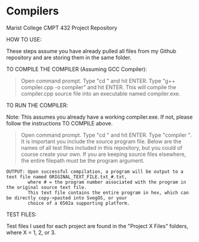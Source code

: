 # Compilers
Marist College CMPT 432 Project Repository

HOW TO USE:

These steps assume you have already pulled all files from my Github repository and are storing them in the same folder.

TO COMPILE THE COMPILER (Assuming GCC Compiler):

> Open command prompt.
> Type "cd <path the the folder containing these files>" and hit ENTER.
> Type "g++ compiler.cpp -o compiler" and hit ENTER. 
	This will compile the compiler.cpp source file into an executable named compiler.exe.

TO RUN THE COMPILER:

Note: This assumes you already have a working compiler.exe. If not, please follow the instructions TO COMPILE above.

> Open command prompt.
> Type "cd <path the the folder containing these files>" and hit ENTER.
> Type "compiler <full name of source program file to compile>". 
	It is important you include the source program file. 
	Below are the names of all test files included in this repository, but you could of course create your own. 
	If you are keeping source files elsewhere, the entire filepath must be the program argument.
	
	OUTPUT: Upon successful compilation, a program will be output to a text file named ORIGINAL_TEXT_FILE.txt_#.txt,
			where # = the program number associated with the program in the original source text file.
			This text file contains the entire program in hex, which can be directly copy->pasted into SvegOS, or your
			choice of a 6502a supporting platform.

TEST FILES:

Test files I used for each project are found in the "Project X Files" folders, where X = 1, 2, or 3.
